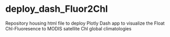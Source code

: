 # deploy_dash_Fluor2Chl
Repository housing html file to deploy Plotly Dash app to visualize the Float Chl-Fluoresence to MODIS satellite Chl global climatologies
